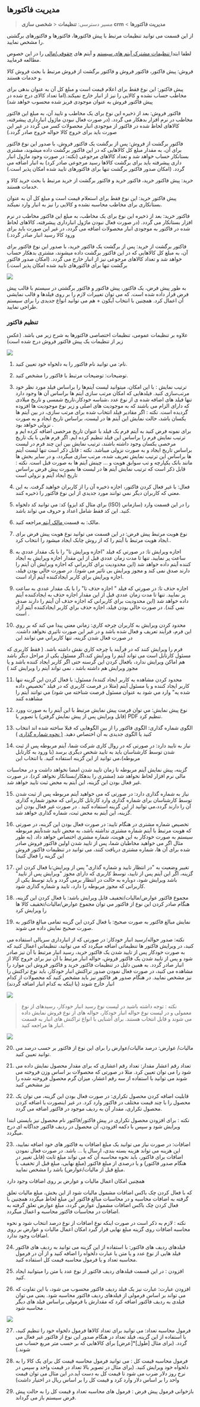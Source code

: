 ﻿## مدیریت فاکتورها 

> مسیر دسترسی: **تنظیمات** < **شخصی سازی crm** < **مدیریت فاکتورها**

از این قسمت می توانید تنظیمات مرتبط با پیش فاکتورها، فاکتورها و فاکتورهای برگشتی را مشخص نمایید.

لطفا ابتدا[ تنظیمات مشترک آیتم های سیستم](https://github.com/1stco/PayamGostarDocs/blob/master/help%202.5.4/Settings/Personalization-crm/Overview/General-information/Shared-information-of-system%20items/Shared-information-of-system%20items.md) و آیتم های [حقوقی/مالی](https://github.com/1stco/PayamGostarDocs/blob/master/help%202.5.4/Settings/Personalization-crm/Overview/General-information/Legal%20-financial-items/Legal%20-financial-items.md)  را در این خصوص مطالعه فرمایید.


فروش: پیش فاکتور، فاکتور فروش و فاکتور برگشت از فروش مرتبط با بحث فروش کالا و خدمات هستند.

پیش فاکتور: این نوع فقط برای اعلام قیمت است و مبلغ کل آن به عنوان بدهی برای مخاطب حساب نشده و کالایی را نیز از انبار خارج نمیکند.(اما تعداد کالای درج شده در پیش فاکتور فروش به عنوان موجودی فریز شده محسوب خواهد شد)

فاکتور فروش: بعد از ذخیره این نوع برای یک مخاطب و تایید آن، به مبلغ این فاکتور مخاطب در نرم افزار بدهکار می گردد. (در صورت فعال نبودن ماژول انبارداری پیشرفته، کالاهای لحاظ شده در فاکتور از موجودی انبار محصولات کسر می گردد در غیر این صورت باید برای خروج کالا حواله خروج صادر گردد.)

فاکتور برگشت از فروش: پس از برگشت یک فاکتور فروش، با صدور این نوع فاکتور برای آن، به مقدار مبلغ کل کالاهایی که در این فاکتور برگشت داده میشوند، مشتری بستانکار حساب خواهد شد و تعداد کالاهای مرجوعی (نکته: در صورت وجود ماژول انبار داری پیشرفته باید برای برگشت کالاها رسید مرجوعی صادر کرد) به انبار اضافه می گردد. (امکان صدور فاکتور برگشت تنها برای فاکتورهای تایید شده امکان پذیر است.)

خرید: پیش فاکتور خرید، فاکتور خرید و فاکتور برگشت از خرید مرتبط با بحث خرید کالا و خدمات هستند.

پیش فاکتور خرید: این نوع فقط برای استعلام قیمت است و مبلغ کل آن به عنوان بستانکاری برای مخاطب محاسبه نشده و کالایی را نیز به انبار وارد نمیکند.

فاکتور خرید: بعد از ذخیره این نوع برای یک مخاطب، به مبلغ این فاکتور مخاطب در نرم افزار بستانکار می گردد. (در صورت فعال نبودن ماژول انبارداری پیشرفته، کالاهای لحاظ شده در فاکتور به موجودی انبار محصولات اضافه می گردد، در غیر این صورت باید برای ورود کالا رسید انبار صادر گردد.)

فاکتور برگشت از خرید: پس از برگشت یک فاکتور خرید، با صدور این نوع فاکتور برای آن، به مبلغ کل کالاهایی که در این فاکتور برگشت داده میشوند، مشتری بدهکار حساب خواهد شد و تعداد کالاهای مرجوعی نیز از انبار خارج می گردد. (امکان صدور فاکتور برگشت تنها برای فاکتورهای تایید شده امکان پذیر است.)

![](FactorsManagement1.png)

به طور پیش فرض، یک فاکتور، پیش فاکتور و فاکتور برگشتی در سیستم با قالب پیش فرض قرار داده شده است. که می توان تغییرات لازم را بر روی فیلدها و قالب نمایشی آن اعمال کرد. همچنین با انتخاب آیکون + هم می توانید انواع جدیدی را  برای سیستم طراحی نمایید.

### تنظیم فاکتور

علاوه بر تنظیمات عمومی، تنظیمات اختصاصی فاکتورها به شرح زیر می باشد. (عکس زیر از تنظیمات یک پیش فاکتور فروش درج شده است)

![](12211.png)

1. نام: مي توانيد نام فاکتور را به دلخواه خود تعيين کنيد.

2. توضیحات: توضیحات مرتبط با فاکتور را مشخص کنید.

3. ترتیب نمایش : با این امکان، میتوانید لیست آیتم‌ها را براساس فیلد مورد نظر خود مرتب‌سازی کنید.
فیلدهایی که امکان مرتب سازی آیتم ها براساس آن ها وجود دارد تنها فیلد های اضافه شده ی از نوع عدد ،شناسه خودکار،تاریخ شمسی و تاریخ میلادی که دارای الزام می باشند که 
 به موجودیت های اصلی و زیر نوع موجودیت ها افزوده گردیده است.
نکته :  اگر مقادیر فیلد انتخاب شده برای مرتب سازی، در بین آیتم ها یکسان باشد، حالت نمایش این آیتم ها در لیست، براساس تاریخ ایجاد و به صورت نزولی خواهد بود .  
برای نمونه فرض کنید به آیتم فرم یک فیلد با عنوان تاریخ مرخصی اضافه کرده ایم و ترتیب نمایش فرم را براساس این فیلد تنظیم کرده ایم.
 اگر فرم هایی با یک تاریخ مرخصی یکسان وجود داشته باشند، ترتیب نمایش بین این چند فرم در لیست براساس تاریخ ایجاد و به صورت نزولی میباشد.
نکته :  قابل ذکر است تنها لیست آیتم ها براساس این ترتیب نمایش تعریف شده، مرتب سازی میگردد، و در سایر بخش ها مانند بانک یکپارچه و تب سوابق هویت و ... چینش آیتم ها به صورت قبل است.
نکته :  قابل ذکر است که ترتیب نمایش آیتم ها در لیست ها بصورت پیش فرض براساس تاریخ ایجاد آیتم و نزولی است

4. فعال: با غير فعال کردن فاکتور، اجازه ذخيره آن را از کاربران خواهيد گرفت. به اين معني که کاربران ديگر نمي توانند مورد جديدي از این نوع فاکتور را ذخيره کنند.

5. کد: مي توانيد کد دلخواه (براي مثال کد ايزو (ISO) سازماني) را در اين قسمت وارد کنيد. اين کد فقط شامل اعداد و حروف مي تواند باشد.

6. مالک: به قسمت<a href="file%3A%2F%2F%2FC%3A%5CUsers%5CH.abasi%5CDesktop%5Chelp%5Cmd%20help%5CSettings%5CPersonalization-crm%5COverview%5CGeneral-information%5CItem-owner%5CItem-owner.md" target="_blank">  مالک آیتم  </a>مراجعه کنيد.

7. نوع هویت مرتبط پیش فرض: در این قسمت می توانید نوع هویت پیش فرض برای ایجاد هویت مرتبط با آیتم را که از روش چابک ایجاد میشود را انتخاب کرد..

8. اجازه ويرايش تا: در صورتي که فيلد "اجازه ويرايش تا" را با يک مقدار عددي به ساعت پر نماييد. تنها تا مدت زمان عددي قبل از اين  مقدار اجازه ويرايش به ايجاد کننده آيتم داده خواهد شد (اين محدوديت براي کاربراني که اجازه ویرایش آن آيتم را دارند صدق نمی کند و مجوز ویرایش بی تاثیر می شود). در صورت خالي بودن فيلد، اجازه ويرايش براي کاربر ايجادکننده آيتم آزاد است.

9. اجازه حذف تا: در صورتي که فيلد " اجازه حذف تا" را با يک مقدار عددي به ساعت پر نماييد. تنها تا مدت زمان عددي قبل از اين  مقدار اجازه حذف به ايجادکننده آيتم داده خواهد شد (اين محدوديت براي کاربراني که اجازه حذف آن آيتم را دارند صدق نمي کند). در صورت خالي بودن فيلد، اجازه حذف براي کاربر ايجادکننده آيتم آزاد است .

10. محدود کردن ويرايش به کاربران چرخه کاري: زماني معني پيدا مي کند که بر روي اين فرم، فرآيند تعريف و فعال شده باشد و در غير اين صورت تاثيري نخواهد داشت.  در صورت فعال شدن گزينه، تنها کاربراني مي توانند اين

 فرم را ويرايش کنند که در فرآيند يا چرخه کاري نقش داشته باشد. ( فقط کاربری که مسئول کارتابل است می تواند آیتم را ویرایش کند،اگر مسئول یکی از مراحل دیگر باشد هم اماکن ویرایش ندارد، بافعال کردن این گرسنه حتی اگر کاربر ایجاد کننده باشد و یا مجوز ویرایش هم داشته باشد ، نمی تواند آیتم را ویرایش کند )

11. محدود کردن مشاهده به کاربر ايجاد کننده/ مسئول:  با فعال کردن اين گزينه تنها کاربر ايجاد کننده و يا مسئول آيتم (مثلا در فرصت کاربري که در فيلد "تخصيص داده شده يه" وارد مي شود به عنوان مسئول فرصت شناخته
 مي شود) مي توانند آيتم را مشاهده کنند
 
 12. نوع پيش نمايش: مي توان فرمت پيش نمايش مرتبط با اين آيتم را به صورت وورد (قابل ويرايش پس از پيش نمايش گرفتن) يا تصویر یا PDF تنظيم کرد.

13. الگوی شماره گذاری: الگوی فاکتور را از بین الگوهایی که قبلا ساخته شده اند انتخاب کنید یا الگوی جدیدی به آن اختصاص دهید. <a href="file%3A%2F%2F%2FC%3A%5CUsers%5CH.abasi%5CDesktop%5Chelp%5Cmd%20help%5CSettings%5CNumbering-template%5CNumbering-template.md" target="_blank">( نحوه شماره گذاری</a> )

14. نیاز به تایید دارد: در صورتی که در روال کاری شرکت شما،  آیتم مربوطه پس از ثبت شدن توسط کارشناسان باید به تایید شخص دیگری برسد (با ورود به کارتابل مربوطه)،می توانید از این گزینه استفاده کنید. با انتخاب این


 گزینه، پیش نمایش  آیتم مربوطه تا زمان تایید شدن امضا نخواهد داشت و در محاسبات مالی نرم افزار لحاظ نخواهد شد (مشتری را بدهکار/بستانکار نخواهد کرد). در صورت غیر فعال بودن این گزینه، این آیتم به محض ثبت تایید خواهد شد.

15. نیاز به شماره گذاری دارد:  در صورتی که می خواهید آیتم مربوطه پس از ثبت شدن توسط کارشناسان برای شماره گذاری وارد کارتابل کاربرانی که مجوز شماره گذاری آن را دارند گردد،می توانید از این گزینه استفاده کنید . در صورت غیر فعال بودن این گزینه، این آیتم به محض ثبت، شماره گذاری خواهد شد.

16. تخصیص شماره مشتری در هنگام تایید: در صورت فعال بودن این گزینه، در صورتی که هویت مرتبط با آیتم شماره مشتری نداشته باشد، به محض تایید شدنآیتم مربوطه سیستم به صورت خودکار به این هویت، شماره مشتری اختصاص خواهد داد. (به طور مثال اگر می خواهید مخاطبان شما، پس از تایید شدن اولین فاکتور فروش صادر شده برای آن ها، شماره مشتری دریافت کنند، می توانید در تنظیمات فاکتور فروش این گزینه را فعال کنید)

17. تغییر وضعیت به "در انتظار تایید و شماره گذاری" پس از ویرایش:با فعال کردن این گزینه، اگر این  آیتم پس از تایید، توسط کاربری که دارای مجوز "ویرایش پس از تایید" باشد ویرایش شود، دوباره به حالت در انتظار برمی گردد و باید توسط یکی از کاربرانی که مجوز مربوطه را دارد، تایید و شماره گذاری شود.   

18. مجموع فاکتور عوارض/مالیات/تخفیف قابل ویرایش باشد: با فعال کردن اين گزينه، هنگام صادر کردن اين نوع از فاکتور مي توان مجموع عوارض/ماليات/تخفیف کالا ها را ويرايش کرد

19. نمایش مبالغ فاکتور به صورت صحیح:  با فعال کردن این گزینه تمامی مبالغ فاکتور به صورت صحیح نمایش داده می شوند.

نکته:  صدور حواله/رسید انبار خودکار: در صورتی که از انبارداری سریالی استفاده می کنید، در ویرایش فاکتور ها  تنظیماتی اضافه میگردد که می توانید، تنظیماتی اعمال کنید که به صورت خودکار پس از تایید شدن یک فاکتور خرید، رسید انبار مرتبط با آن نیز صادر شود و پس از تایید شدن یک فاکتور فروش، حواله انبار مرتبط با آن نیز برای خروج کالا از انبار صادر گردد. به همین دلیل در تنظیمات فاکتور خرید و فاکتور فروش این موارد را مشاهده می کنید، در صورت فعال نمودن صدور تراکنش انبار خودکار، باید نوع تراکنش را نیز مشخص نمایید. در هنگام صدور هر فاکتور نیز باید مشخص کنید که محصولات از کدام انبار خارج شوند (یا اینکه به کدام انبار اضافه گردند)

![](FactorsManagement10.png)


> نکته : توجه داشته باشید در لیست نوع رسید انبار خودکار، رسیدهای از نوع معمولی و در لیست نوع حواله انبار خودکار، حواله های از نوع فروش نمایش داده می شوند و قابل انتخاب هستند. برای آشنایی با انواع تراکنش های انبار به قسمت انبار ها مراجعه کنید.

![](FactorsManagement11.png)

  20. مالیات/ عوارض: درصد مالیات/عوارض را برای این نوع از فاکتور بر حسب درصد می توانید تعیین کنید.

21. تعداد رقم اعشار مقدار: تعداد رقم اعشاری که برای مقدار محصول نمایش داده می شود را می توان تعیین کرد. مثلا در صورتی که محصولات بر اساس وزن فروخته می شوند می توانید با استفاده از سه رقم اعشار، میزان گرم محصول فروخته شده را نیز مشخص کنید

22. قابلیت اضافه کردن محصول تکراری: در صورت فعال بودن این گزینه، می توان یک محصول را با چند قیمت مختلف در فاکتور وارد کرد. در غیر اینصورت با اضافه کردن محصول تکراری، مقدار آن به ردیف موجود در فاکتور اضافه می گردد.

نکته : برای افزودن محصول تکراری در پیش فاکتور/فاکتور نام محصول نیز بایستی ابتدا ویرایش شود و سپس با دکمه افزودن، آن محصول در ردیف فاکتور جداگانه ای درج میگردد.

23. اضافات: در صورت نیاز می توانید یک مبلغ اضافات به فاکتور های خود اضافه نمایید، این هزینه می تواند هزینه بسته بندی، ارسال یا ... باشد. در صورت فعال نمودن اضافات برای فاکتور، باید نحوه محاسبه آن که می تواند مبلغ ثابت (قابل تغییر در هنگام صدور فاکتور) و یا درصدی از مبلغ فاکتور (مبلغ نهایی، مبلغ قبل از تخفیف یا مبلغ قبل از مالیات/عوارض) باشد را مشخص نمایید.

همچنین امکان  اعمال مالیات و عوارض بر روی اضافات  وجود دارد

که با فعال کردن چک باکس اضافات مشمول مالیات شود از این بخش، مبلغ مالیات تعلق گرفته به اضافات محاسبه و در محاسبات مبالغ فاکتور این مبلغ لحاظ میگردد همچنین با فعال کردن چک باکس اضافات مشمول عوارض گردد، مبلغ عوارض تعلق گرفته به اضافات در محاسبات فاکتور محاسبه و اعمال میگردد.

نکته : لازم به ذکر است در صورت اینکه نوع اضافات از نوع درصد انتخاب شود و نحوه محاسبه اضافات روی گزینه مبلغ نهایی قرار گیرد امکان اعمال مالیات و عوارض بر روی اضافات وجود ندارد.

24. فیلدهای ردیف های فاکتور: با استفاده از این گزینه می توانید به ردیف های فاکتور فیلد هایی از نوع عدد و یا متن یا عبارت دلخواه را اضافه کنید و از آن در فرمول محاسبه تعداد و یا فرمول محاسبه قیمت کل استفاده کنید.

25. افزودن : در این قسمت فیلدهای ردیف فاکتور از نوع عدد یا متن را میتوانید ایجاد کنید.

26. افزودن عبارت: عبارت نیز یک فیلد ردیف فاکتور محسوب می شود، با این تفاوت که می تواند بر اساس فرمولی از فیلدهای ردیف فاکتور محاسبه شود. یعنی می توان فیلدی به ردیف فاکتور اضافه کرد که مقدارش با فرمولی براساس فیلد های دیگر محاسبه شود .

![](FactorsManagement9.png)

27. فرمول محاسبه تعداد: می توانید برای تعداد کالاها فرمول دلخواه خود را تنظیم کنید، با استفاده از این گزینه، فیلد تعداد در هنگام صدور این نوع از فاکتور غیر فعال می گردد. (برای مثال [طول]*[عرض] برای کالاهایی که بر حسب متر مربع حساب می شوند.)

28. فرمول محاسبه قیمت کل : می توانید فرمول محاسبه قیمت کل برای یک کالا را به دلخواه خود ویرایش کنید. (برای مثال در تصویر بالا تعداد در قیمت واحد و سپس در نرخ روز دلار ضرب می شود تا قیمت کل به دست آید.در این مثال می توان قیمت واحد را بر اساس دلار وارد کرد و قیمت کل را بر اساس ریال در اختیار داشت)

29. بازخوانی فرمول پیش فرض : فرمول های محاسبه تعداد و قیمت کل را به حالت پیش فرض سیستم باز می گرداند.





